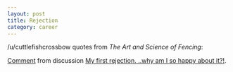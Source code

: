 ```yaml
---
layout: post
title: Rejection
category: career
---
```


/u/cuttlefishcrossbow quotes from *The Art and Science of Fencing*:

<div class="reddit-embed" data-embed-media="www.redditmedia.com" data-embed-parent="false" data-embed-live="true" data-embed-created="2016-01-15T19:46:46.724Z"><a href="https://www.reddit.com/r/writing/comments/412aws/my_first_rejection_why_am_i_so_happy_about_it/cyzhld1">Comment</a> from discussion <a href="https://www.reddit.com/r/writing/comments/412aws/my_first_rejection_why_am_i_so_happy_about_it/">My first rejection. ..why am I so happy about it?!</a>.</div><script async src="https://www.redditstatic.com/comment-embed.js"></script>
